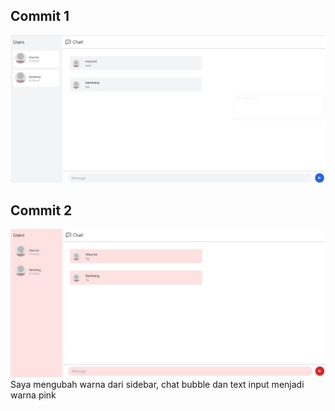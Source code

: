 ## Commit 1
![alt text](image.png)
## Commit 2
![alt text](image-1.png)
Saya mengubah warna dari sidebar, chat bubble dan text input menjadi warna pink